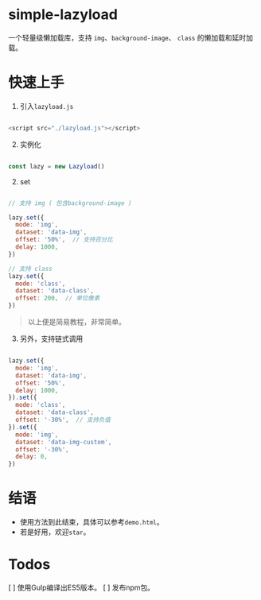 # simple-lazyload

一个轻量级懒加载库，支持 `img`、`background-image`、 `class` 的懒加载和延时加载。

# 快速上手

1. 引入`lazyload.js`

```js

<script src="./lazyload.js"></script>

```

2. 实例化

```js

const lazy = new Lazyload()

```

2. set

```js

// 支持 img ( 包含background-image )

lazy.set({
  mode: 'img',
  dataset: 'data-img',
  offset: '50%',  // 支持百分比
  delay: 1000,
})

// 支持 class
lazy.set({
  mode: 'class',
  dataset: 'data-class',
  offset: 200,  // 单位像素
})

```

> 以上便是简易教程，非常简单。

3. 另外，支持链式调用

```js

lazy.set({
  mode: 'img',
  dataset: 'data-img',
  offset: '50%',
  delay: 1000,
}).set({
  mode: 'class',
  dataset: 'data-class',
  offset: '-30%',  // 支持负值
}).set({
  mode: 'img',
  dataset: 'data-img-custom',
  offset: '-30%',
  delay: 0,
})

```

# 结语

- 使用方法到此结束，具体可以参考`demo.html`。
- 若是好用，欢迎`star`。

# Todos

[ ] 使用Gulp编译出ES5版本。
[ ] 发布npm包。

